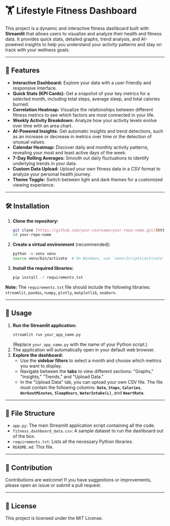 # 🏋️ Lifestyle Fitness Dashboard

This project is a dynamic and interactive fitness dashboard built with **Streamlit** that allows users to visualize and analyze their health and fitness data. It provides quick stats, detailed graphs, trend analysis, and AI-powered insights to help you understand your activity patterns and stay on track with your wellness goals.

---

## 🚀 Features

* **Interactive Dashboard:** Explore your data with a user-friendly and responsive interface.
* **Quick Stats (KPI Cards):** Get a snapshot of your key metrics for a selected month, including total steps, average sleep, and total calories burned.
* **Correlation Heatmap:** Visualize the relationships between different fitness metrics to see which factors are most connected in your life.
* **Weekly Activity Breakdown:** Analyze how your activity levels evolve over time with an area chart.
* **AI-Powered Insights:** Get automatic insights and trend detections, such as an increase or decrease in metrics over time or the detection of unusual values.
* **Calendar Heatmap:** Discover daily and monthly activity patterns, revealing your most and least active days of the week.
* **7-Day Rolling Averages:** Smooth out daily fluctuations to identify underlying trends in your data.
* **Custom Data Upload:** Upload your own fitness data in a CSV format to analyze your personal health journey.
* **Theme Toggle:** Switch between light and dark themes for a customized viewing experience.

---

## 🛠️ Installation

1.  **Clone the repository:**
    ```bash
    git clone [https://github.com/your-username/your-repo-name.git](https://github.com/your-username/your-repo-name.git)
    cd your-repo-name
    ```
2.  **Create a virtual environment** (recommended):
    ```bash
    python -m venv venv
    source venv/bin/activate  # On Windows, use `venv\Scripts\activate`
    ```
3.  **Install the required libraries:**
    ```bash
    pip install -r requirements.txt
    ```

**Note:** The `requirements.txt` file should include the following libraries: `streamlit`, `pandas`, `numpy`, `plotly`, `matplotlib`, `seaborn`.

---

## 🏃 Usage

1.  **Run the Streamlit application:**
    ```bash
    streamlit run your_app_name.py
    ```
    (Replace `your_app_name.py` with the name of your Python script.)
2.  The application will automatically open in your default web browser.
3.  **Explore the dashboard:**
    * Use the **sidebar filters** to select a month and choose which metrics you want to display.
    * Navigate between the **tabs** to view different sections: "Graphs," "Insights," "Trends," and "Upload Data."
    * In the "Upload Data" tab, you can upload your own CSV file. The file must contain the following columns: **`Date`**, **`Steps`**, **`Calories`**, **`WorkoutMinutes`**, **`SleepHours`**, **`WaterIntake(L)`**, and **`HeartRate`**.

---

## 📂 File Structure

* `app.py`: The main Streamlit application script containing all the code.
* `fitness_dashboard_data.csv`: A sample dataset to run the dashboard out of the box.
* `requirements.txt`: Lists all the necessary Python libraries.
* `README.md`: This file.

---

## 🤝 Contribution

Contributions are welcome! If you have suggestions or improvements, please open an issue or submit a pull request.

---

## 📄 License

This project is licensed under the MIT License.